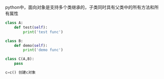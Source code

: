 python中，面向对象是支持多个类继承的，子类同时具有父类中的所有方法和所有属性


```python
class A:
    def test(self):
        print('test func')

class B:
    def demo(self):
        print('demo func')

class C(A,B):
    pass

c=c() 创建c对象
```